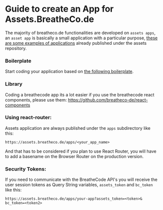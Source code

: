 # Guide to create an App for Assets.BreatheCo.de

The majority of breatheco.de functionalities are developed on `assets apps`, an `asset app` is basically a small application with a particular purpose, [these are some examples of applications](https://github.com/breatheco-de/assets/blob/master/docs/Apps.md) already published under the assets repository.

### Boilerplate

Start coding your application based on [the following boilerplate](https://github.com/4GeeksAcademy/react-hello).

### Library

Coding a breathecode app its a lot easier if you use the breathecode react components, please use them:
https://github.com/breatheco-de/react-components

### Using react-router:

Assets application are always published under the `apps` subdirectory like this:
```
https://assets.breatheco.de/apps/<your_app_name>
```
And that has to be considered if you plan to use React Router, you will have to add a basename on the Browser Router on the production version.

### Security Tokens:

If you need to communicate with the BreatheCode API's you will receive the user session tokens as Query String variables, `assets_token` and `bc_token` like this:
```
https://assets.breatheco.de/apps/your-app?assets_token=<token>& bc_token=<token2>
```
